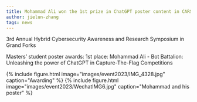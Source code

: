 ```yaml
---
title: Mohammad Ali won the 1st prize in ChatGPT poster content in CARS 2023!
author: jielun-zhang
tags: news
---
```


3rd Annual Hybrid Cybersecurity Awareness and Research Symposium in Grand Forks

Masters’ student poster awards: 
1st place: Mohammad Ali - Bot Battalion: Unleashing the power of ChatGPT in Capture-The-Flag Competitions 

{% include figure.html image="images/event2023/IMG_4328.jpg" caption="Awarding" %}
{% include figure.html image="images/event2023/WechatIMG6.jpg" caption="Mohammad and his poster" %}

